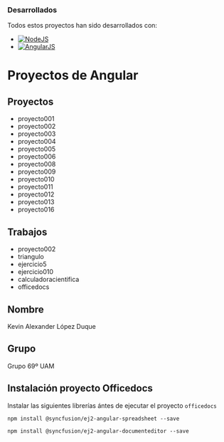 ### Desarrollados
Todos estos proyectos han sido desarrollados con: 

* [![NodeJS](https://img.shields.io/badge/Node.js-43853D?style=for-the-badge&logo=node.js&logoColor=white)](https://nodejs.org/es)
* [![AngularJS](https://img.shields.io/badge/Angular-DD0031?style=for-the-badge&logo=angular&logoColor=white)](AngularJS)

# Proyectos de Angular
## Proyectos
* proyecto001
* proyecto002
* proyecto003
* proyecto004
* proyecto005
* proyecto006
* proyecto008
* proyecto009
* proyecto010
* proyecto011
* proyecto012
* proyecto013
* proyecto016
## Trabajos
* proyecto002
* triangulo
* ejercicio5
* ejercicio010
* calculadoracientifica
* officedocs
## Nombre
Kevin Alexander López Duque
## Grupo
Grupo 69º UAM
## Instalación proyecto Officedocs
Instalar las siguientes librerías ántes de ejecutar el proyecto `officedocs`
  ```terminal
  npm install @syncfusion/ej2-angular-spreadsheet --save
  ```
  ```terminal
  npm install @syncfusion/ej2-angular-documenteditor --save
  ```
